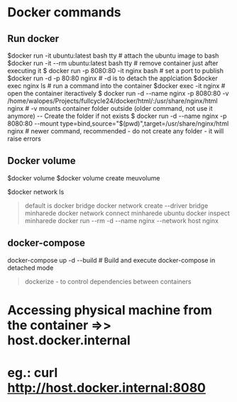 
# Docker commands

## Run docker

$docker run -it ubuntu:latest bash tty # attach the ubuntu image to bash
$docker run -it --rm ubuntu:latest bash tty # remove container just after executing it
$ docker run -p 8080:80 -it nginx bash # set a port to publish
$docker run -d -p 80:80 nginx # -d is to detach the applciation
$docker exec nginx ls # run a command into the container
$docker exec -it nginx # open the container iteractively
$ docker run -d --name nginx -p 8080:80 -v /home/walopes/Projects/fullcycle24/docker/html/:/usr/share/nginx/html  nginx
	# -v mounts container folder outside (older command, not use it anymore) -- Create the folder if not exists
$ docker run -d --name nginx -p 8080:80 --mount type=bind,source="$(pwd)",target=/usr/share/nginx/html nginx
	# newer command, recommended - do not create any folder - it will raise errors

## Docker volume

$docker volume
$docker volume create meuvolume

$docker network ls
> default is docker bridge
docker network create --driver bridge minharede
docker network connect minharede ubuntu
docker inspect minharede
docker run --rm -d --name nginx --network host nginx

## docker-compose

docker-compose up -d --build # Build and execute docker-compose in detached mode
> dockerize - to control dependencies between containers

# Accessing physical machine from the container =>> host.docker.internal
# eg.: curl http://host.docker.internal:8080
